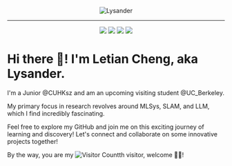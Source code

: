 <p align="center">
   <img src="https://readme-typing-svg.herokuapp.com?font=Fira+Code&pause=1000&color=F70A0A&background=FF000000&center=true&vCenter=true&width=435&lines=%E7%90%86%E6%83%B3%E4%B8%BB%E4%B9%89%E9%9D%92%E5%B9%B4%E4%B8%8D%E4%BC%9A%E8%A2%AB%E7%8E%B0%E5%AE%9E%E6%8B%9B%E5%AE%89;Lysander+Wishes+You+A+Pleasant+Day" alt="Lysander" />
</p>

---

<p align="center">
<a title="github" target="_blank" href="https://github.com/LysanderT"><img src="https://img.shields.io/badge/GitHub-100000?style=plastic&logo=github&logoColor=white" ></a>
<a title="Lysander's Blog" target="_blank" href="https://lysandert.github.io/"><img src="https://img.shields.io/badge/Lysander's-%20Blog-success?style=plastic" ></a>
<a title="School Email" target="_blank" href="mailto:LetianCheng@link.cuhk.edu.cn"><img src="https://img.shields.io/badge/School-Email-important?style=plastic" ></a>
<a title="Personal Email" target="_blank" href="mailto:LysanderCheng7@gmail.com"><img src="https://img.shields.io/badge/Gmail-D14836?style=plastic&logo=gmail&logoColor=white" ></a>
</p>

# Hi there 👋! I'm Letian Cheng, aka Lysander.

I'm a Junior @CUHKsz and am an upcoming visiting student @UC_Berkeley.

My primary focus in research revolves around MLSys, SLAM, and LLM, which I find incredibly fascinating.

Feel free to explore my GitHub and join me on this exciting journey of learning and discovery! Let's connect and collaborate on some innovative projects together!

By the way, you are my ![Visitor Count](https://profile-counter.glitch.me/LysanderT/count.svg)th visitor, welcome 🎉🎉!
